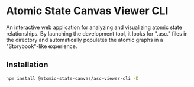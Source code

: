 # Atomic State Canvas Viewer CLI

An interactive web application for analyzing and visualizing atomic state relationships. By launching the development tool, it looks for ".asc." files in the directory and automatically populates the atomic graphs in a "Storybook"-like experience.

## Installation
```bash
npm install @atomic-state-canvas/asc-viewer-cli -D
```
